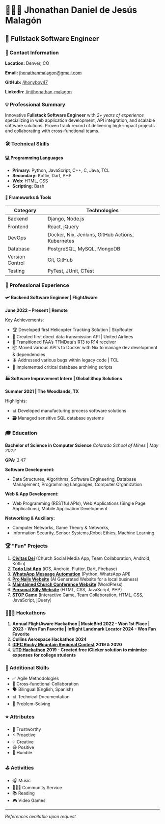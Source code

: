 # 👨🏻‍💻 Jhonathan Daniel de Jesús Malagón
## 🚀 Fullstack Software Engineer

### 📍 Contact Information
**Location:** Denver, CO

**Email:** [jhonathanmalagon@gmail.com](mailto:jhonathanmalagontx@gmail.com)

**GitHub:** [/jhonyboy47](https://github.com/jhonyboy47)

**LinkedIn:** [/in/jhonathan-malagon](https://www.linkedin.com/in/jhonathan-malagon)

### 💡 Professional Summary
Innovative **Fullstack Software Engineer** with *2+ years of experience* specializing in web application development, API integration, and scalable software solutions. Proven track record of delivering high-impact projects and collaborating with cross-functional teams.

### 🛠 Technical Skills

#### 💻 Programming Languages
- **Primary:** Python, JavaScript, C++, C, Java, TCL
- **Secondary:** Kotlin, Dart, PHP
- **Web:** HTML, CSS
- **Scripting:** Bash

#### 🔧 Frameworks & Tools
| Category | Technologies |
|----------|--------------|
| Backend | Django, Node.js |
| Frontend | React, jQuery |
| DevOps | Docker, Nix, Jenkins, GitHub Actions, Kubernetes |
| Database | PostgreSQL, MySQL, MongoDB |
| Version Control | Git, GitHub |
| Testing | PyTest, JUnit, CTest |

### 💼 Professional Experience

#### 🛩️ Backend Software Engineer | FlightAware
**June 2022 – Present | Remote**

Key Achievements:
- 🏆 Developed first Helicopter Tracking Solution | SkyRouter
- 🛜 Created first direct data transmission API | United Airlines
- 🛫 Transitioned FAA’s TFMData’s R13 to R14 receiver
- 📦 Moved various API's to Docker with Nix to manage dev development & dependencies
- 🪲 Addressed various bugs within legacy code | TCL
- 💾 Implemented critical database archiving scripts

#### 🏭 Software Improvement Intern | Global Shop Solutions
**Summer 2021 | The Woodlands, TX**

Highlights:
- 📊 Developed manufacturing process software solutions
- 🗃 Managed sensitive SQL database systems

### 🎓 Education
**Bachelor of Science in Computer Science**
*Colorado School of Mines* | *May 2022*
 
  **GPA:** 3.47

  **Software Development:** 
  - Data Structures, Algorithms, Software Engineering, Database Management, Programming Languages, Computer Organization

  **Web & App Development:**
  
  - Web Programming (RESTful APIs), Web Applications (Single Page Applications), Mobile Application Development

  **Networking & Auxiliary:**

  - Computer Networks, Game Theory & Networks,
  - Information Security, Sensor Systems,Robot Ethics, Machine Learning

### 🏆 "Fun" Projects
1. **[Civitas Dei](https://github.com/jhonyboy47/Civitas-Dei)**  (Church Social Media App, Team Collaboration, Android, Kotlin)
2. **[Todo List App](https://github.com/InjoyPics/flutter-projects/tree/master/first_app_v2)** (iOS, Android, Flutter, Dart, Firebase)
3. **[WhatsApp Message Automation](https://github.com/jhonyboy47/WhatsApp-Automation)** (Python, WhatsApp API)
4. **[Pro Nails Website](https://pronails-greenwood-village.com/)** (AI Generated Website for a local business)
5. **[Maintained Church Conference Website](https://intimidadcondios.tv/rmntconf/)** (WordPress)
6. **[Personal Silly Website](https://jhonyboy47.github.io/index.html)** (HTML, CSS, JavaScript, PHP)
7. **[STOP Game](https://jhonyboy47.github.io/STOP-Game/)** (Interactive Game, Team Collaboration, HTML, CSS, JavaScript, jQuery)

### 👨🏻‍💻 Hackathons
1. **Annual FlightAware Hackathon | MusicBird 2022 - Won 1st Place | 2023 - Won Fan Favorite | Inflight Landmark Locator 2024 - Won Fan Favorite**
2. **Collins Aerospace Hackathon 2024**
3. **[ICPC Rocky Mountain Regional Contest](https://rocky.icpc.io/) 2019 & 2020**
4. **[UTD Hackathon](https://devpost.com/software/csm-hackathon-2024) 2019 - Created free iClicker solution to minimize expenses for college students** 

### 🌟 Additional Skills
- ✅ Agile Methodologies
- 🤝 Cross-functional Collaboration
- 🗣 Bilingual (English, Spanish)
- 📊 Technical Documentation
- 🎯 Problem-Solving

### ⭐ Attributes
- 🤝 Trustworthy
- ⚡ Proactive
- 💡 Creative
- 😃 Positive
- 🙏 Humble

### ⛳️ Activities
- 🎧 Music
- 👨🏻‍🔧 Community Service
- 📚 Reading
- 🎮 Video Games

---

*References available upon request*